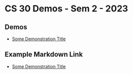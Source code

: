 # CS 30 Demos - Sem 2 - 2023

## Demos
- [Some Demonstration Title](01-demo-folder)


## Example Markdown Link
- [Some Demonstration Title](01-demo-folder)
